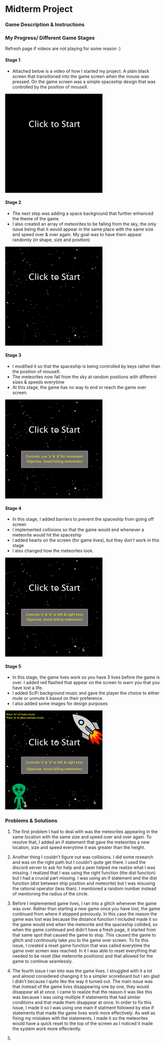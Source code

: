 # Midterm Project

### Game Description & Instructions


### My Progress/ Different Game Stages

Refresh page if videos are not playing for some reason :)

#### Stage 1
- Attached below is a video of how I started my project. A plain black screen that transitioned into the game screen when the mouse was pressed. On the game screen was a simple spaceship design that was controlled by the position of mouseX.

![](media/Stage1.gif)

#### Stage 2
- The next step was adding a space background that further enhanced the theme of the game. 
- I also created an array of meteorites to be falling from the sky, the only issue being that it would appear in the same place with the same size and speed over & over again. My goal was to have them appear randomly (in shape, size and position)

![](media/Stage2.gif)

#### Stage 3
- I modified it so that the spaceship is being controlled by keys rather than the position of mouseX.
- The meteorites now fall from the sky at random positions with different sizes & speeds everytime
- At this stage, the game has no way to end or reach the game over screen.

![](media/Stage3.gif)

#### Stage 4
- In this stage, I added barriers to prevent the spaceship from going off screen 
- I implemented collisions so that the game would end whenever a meteorite would hit the spaceship
- I added hearts on the screen (for game lives), but they don't work in this stage
- I also changed how the meteorites look.

![](media/Stage4.gif)

#### Stage 5
- In this stage, the game lives work so you have 3 lives before the game is over. I added red flashed that appear on the screen to warn you that you have lost a life.
- I added SciFi background music and gave the player the choice to either mute or unmute it based on their preference. 
- I also added some images for design purposes

![](media/Stage5.gif)


### Problems & Solutions
1) The first problem I had to deal with was the meteorites appearing in the same location with the same size and speed over and over again. To resolve that, I added an if statement that gave the meteorites a new location, size and speed everytime it was greater than the height.

2) Another thing I couldn't figure out was collisions. I did some research and was on the right path but I couldn't quite get there. I used the discord server to ask for help and a peer helped me realize what I was missing. I realized that I was using the right function (the dist function) but I had a crucial part missing. I was using an if statement and the dist function (dist between ship position and meteorite) but I was misusing the rational operator (less than). I mentioned a random number instead of mentioning the radius of the circle.

3) Before I implemented game lives, I ran into a glitch whenever the game was over. Rather than starting a new game once you have lost, the game continued from where it stopped previously. In this case the reason the game was lost was because the distance function I included made it so the game would end when the meteorite and the spaceship collided, so when the game continued and didn't have a fresh page, it started from that same spot that caused the game to stop. This caused the game to glitch and continously take you to the game over screen. To fix this issue, I created a reset game function that was called everytime the game over screen was reached. In it I was able to reset everything that needed to be reset (like meterorite positions) and that allowed for the game to continue seamlessly. 

4) The fourth issue I ran into was the game lives. I struggled with it a lot and almost considered changing it to a simpler scoreboard but I am glad I didn't because I quite like the way it turned out. The main issue was that instead of the game lives disappearing one by one, they would disappear all at once. I came to realize that the reason it was like this was because I was using multiple if statements that had similar conditions and that made them disappear at once. In order to fix this issue, I made it so I was using one main if statment followed by else if statements that made the game lives work more effectively. As well as fixing my mistakes with the statements, I made it so the meteorites would have a quick reset to the top of the screen as I noticed it made the system work more effeciently. 

4) 
